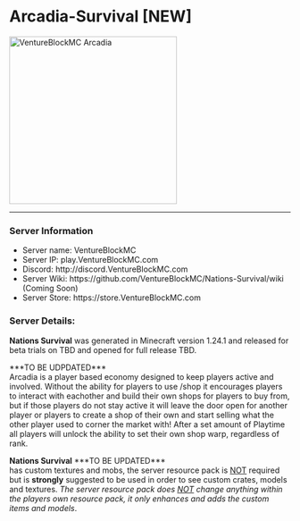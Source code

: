 # Arcadia-Survival [NEW]
<img src="https://i.ibb.co/fdFtb31/Venture-Block-Git-Hub-Dark-Aqua.png" alt="VentureBlockMC Arcadia" width="300" height="300">
<hr>
<h3>Server Information</h3>
<ul>
  <li>Server name: VentureBlockMC</li>
  <li>Server IP: play.VentureBlockMC.com</li>
  <li>Discord: http://discord.VentureBlockMC.com</li>
  <li>Server Wiki: https://github.com/VentureBlockMC/Nations-Survival/wiki (Coming Soon)</li>
  <li>Server Store: https://store.VentureBlockMC.com</li>
</ul>
<h3>Server Details:</h3>
<p><strong>Nations Survival</strong> was generated in Minecraft version 1.24.1 and released for beta trials on TBD and opened for full release TBD.</p>
<p>***TO BE UDPDATED*** <br>Arcadia is a player based economy designed to keep players active and involved.  Without the ability for players to use /shop it encourages players to interact with eachother and build their own shops for players to buy from, but if those players do not stay active it will leave the door open for another player or players to create a shop of their own and start selling what the other player used to corner the market with!  After a set amount of Playtime all players will unlock the ability to set their own shop warp, regardless of rank.</p>
<p><strong>Nations Survival</strong> ***TO BE UPDATED*** <br> has custom textures and mobs, the server resource pack is <u>NOT</u> required but is <strong>strongly</strong> suggested to be used in order to see custom crates, models and textures.  <i>The server resource pack does <u>NOT</u> change anything within the players own resource pack, it only enhances and adds the custom items and models</i>.</p>
